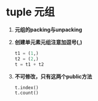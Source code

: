 # tuple 元组

1. **元组的packing与unpacking**

2. **创建单元素元组注意加逗号(,)**

    ```python
    t1 = (1,)
    t2 = (2,)
    t = t1 + t2
    ```

3. **不可修改，只有这两个public方法**

    ```python
    t.index()
    t.count()
    ```
